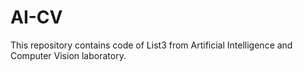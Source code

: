 # AI-CV
This repository contains code of List3 from Artificial Intelligence and Computer Vision laboratory.

